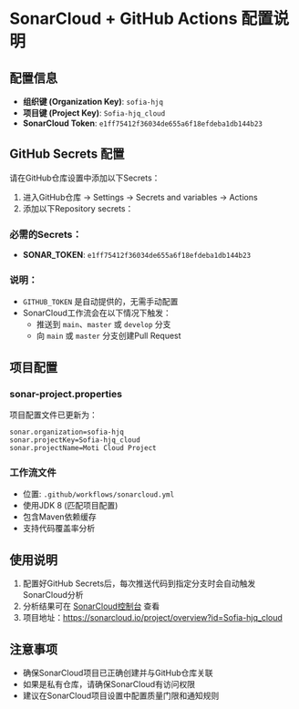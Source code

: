 # SonarCloud + GitHub Actions 配置说明

## 配置信息
- **组织键 (Organization Key)**: `sofia-hjq`
- **项目键 (Project Key)**: `Sofia-hjq_cloud`
- **SonarCloud Token**: `e1ff75412f36034de655a6f18efdeba1db144b23`

## GitHub Secrets 配置

请在GitHub仓库设置中添加以下Secrets：

1. 进入GitHub仓库 → Settings → Secrets and variables → Actions
2. 添加以下Repository secrets：

### 必需的Secrets：
- **SONAR_TOKEN**: `e1ff75412f36034de655a6f18efdeba1db144b23`

### 说明：
- `GITHUB_TOKEN` 是自动提供的，无需手动配置
- SonarCloud工作流会在以下情况下触发：
  - 推送到 `main`、`master` 或 `develop` 分支
  - 向 `main` 或 `master` 分支创建Pull Request

## 项目配置

### sonar-project.properties
项目配置文件已更新为：
```properties
sonar.organization=sofia-hjq
sonar.projectKey=Sofia-hjq_cloud
sonar.projectName=Moti Cloud Project
```

### 工作流文件
- 位置: `.github/workflows/sonarcloud.yml`
- 使用JDK 8 (匹配项目配置)
- 包含Maven依赖缓存
- 支持代码覆盖率分析

## 使用说明

1. 配置好GitHub Secrets后，每次推送代码到指定分支时会自动触发SonarCloud分析
2. 分析结果可在 [SonarCloud控制台](https://sonarcloud.io/projects) 查看
3. 项目地址：https://sonarcloud.io/project/overview?id=Sofia-hjq_cloud

## 注意事项

- 确保SonarCloud项目已正确创建并与GitHub仓库关联
- 如果是私有仓库，请确保SonarCloud有访问权限
- 建议在SonarCloud项目设置中配置质量门限和通知规则 